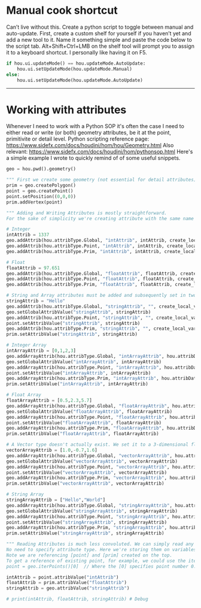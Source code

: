 # Manual cook shortcut

Can’t live without this. Create a python script to toggle between manual and auto-update. First, create a custom shelf for yourself if you haven’t yet and add a new tool to it. Name it something simple and paste the code below to the script tab. Alt+Shift+Ctrl+LMB on the shelf tool will prompt you to assign it to a keyboard shortcut. I personally like having it on F5.

```python
if hou.ui.updateMode() == hou.updateMode.AutoUpdate:
    hou.ui.setUpdateMode(hou.updateMode.Manual)
else:
    hou.ui.setUpdateMode(hou.updateMode.AutoUpdate)
```

---


# Working with attributes

Whenever I need to work with a Python SOP it's often the case I need to either read or write (or both) geometry attributes, be it at the point, primitivite or detail level. Python scripting reference page: https://www.sidefx.com/docs/houdini/hom/hou/Geometry.html
Also relevant: https://www.sidefx.com/docs/houdini/hom/pythonsop.html
Here's a simple example I wrote to quickly remind of of some useful snippets.

```python
geo = hou.pwd().geometry()

""" First we create some geometry (not essential for detail attributes) """
prim = geo.createPolygon()
point = geo.createPoint()
point.setPosition((0,0,0))
prim.addVertex(point)

""" Adding and Writing Attributes is mostly straightforward.
For the sake of simplicity we're creating attribute with the same name for every attribute type."""

# Integer
intAttrib = 1337
geo.addAttrib(hou.attribType.Global, "intAttrib", intAttrib, create_local_variable=False)
geo.addAttrib(hou.attribType.Point, "intAttrib", intAttrib, create_local_variable=False)
geo.addAttrib(hou.attribType.Prim, "intAttrib", intAttrib, create_local_variable=False)

# Float
floatAttrib = 97.651
geo.addAttrib(hou.attribType.Global, "floatAttrib", floatAttrib, create_local_variable=False)
geo.addAttrib(hou.attribType.Point, "floatAttrib", floatAttrib, create_local_variable=False)
geo.addAttrib(hou.attribType.Prim, "floatAttrib", floatAttrib, create_local_variable=False)

# String and Array attributes must be added and subsequently set in two steps (not sure why)
stringAttrib = "Hello"
geo.addAttrib(hou.attribType.Global, "stringAttrib", "", create_local_variable=False)
geo.setGlobalAttribValue("stringAttrib", stringAttrib)
geo.addAttrib(hou.attribType.Point, "stringAttrib", "", create_local_variable=False)
point.setAttribValue("stringAttrib", stringAttrib)
geo.addAttrib(hou.attribType.Prim, "stringAttrib", "", create_local_variable=False)
prim.setAttribValue("stringAttrib", stringAttrib)

# Integer Array
intArrayAttrib = [0,1,2,3]
geo.addArrayAttrib(hou.attribType.Global, "intArrayAttrib", hou.attribData.Int, tuple_size=1)
geo.setGlobalAttribValue("intArrayAttrib", intArrayAttrib)
geo.addArrayAttrib(hou.attribType.Point, "intArrayAttrib", hou.attribData.Int, tuple_size=1)
point.setAttribValue("intArrayAttrib", intArrayAttrib)
geo.addArrayAttrib(hou.attribType.Prim, "intArrayAttrib", hou.attribData.Int, tuple_size=1)
prim.setAttribValue("intArrayAttrib", intArrayAttrib)

# Float Array
floatArrayAttrib = [0.5,2.3,5.7]
geo.addArrayAttrib(hou.attribType.Global, "floatArrayAttrib", hou.attribData.Float, tuple_size=1)
geo.setGlobalAttribValue("floatArrayAttrib", floatArrayAttrib)
geo.addArrayAttrib(hou.attribType.Point, "floatArrayAttrib", hou.attribData.Float, tuple_size=1)
point.setAttribValue("floatArrayAttrib", floatArrayAttrib)
geo.addArrayAttrib(hou.attribType.Prim, "floatArrayAttrib", hou.attribData.Float, tuple_size=1)
prim.setAttribValue("floatArrayAttrib", floatArrayAttrib)

# A Vector type doesn't actually exist. We set it to a 3-dimensional float
vectorArrayAttrib = [1.0,-0.7,1.6]
geo.addArrayAttrib(hou.attribType.Global, "vectorArrayAttrib", hou.attribData.Float, tuple_size=3)
geo.setGlobalAttribValue("vectorArrayAttrib", vectorArrayAttrib)
geo.addArrayAttrib(hou.attribType.Point, "vectorArrayAttrib", hou.attribData.Float, tuple_size=3)
point.setAttribValue("vectorArrayAttrib", vectorArrayAttrib)
geo.addArrayAttrib(hou.attribType.Prim, "vectorArrayAttrib", hou.attribData.Float, tuple_size=3)
prim.setAttribValue("vectorArrayAttrib", vectorArrayAttrib)

# String Array
stringArrayAttrib = ["Hello","World"]
geo.addArrayAttrib(hou.attribType.Global, "stringArrayAttrib", hou.attribData.String, tuple_size=1)
geo.setGlobalAttribValue("stringArrayAttrib", stringArrayAttrib)
geo.addArrayAttrib(hou.attribType.Point, "stringArrayAttrib", hou.attribData.String, tuple_size=1)
point.setAttribValue("stringArrayAttrib", stringArrayAttrib)
geo.addArrayAttrib(hou.attribType.Prim, "stringArrayAttrib", hou.attribData.String, tuple_size=1)
prim.setAttribValue("stringArrayAttrib", stringArrayAttrib)

""" Reading Attributes is much less convoluted. We can simply read any attribute directly.
No need to specify attribute type. Here we're storing them on variables.
Note we are referencing [point] and [prim] created on the top.
To get a reference of existing point, for example, we could use the iterPoints() function:
point = geo.iterPoints()[0]  // Where the [0] specifies point number 0. """

intAttrib = point.attribValue("intAttrib")
floatAttrib = prim.attribValue("floatAttrib")
stringAttrib = geo.attribValue("stringAttrib")

# print(intAttrib, floatAttrib, stringAttrib) # Debug
```
